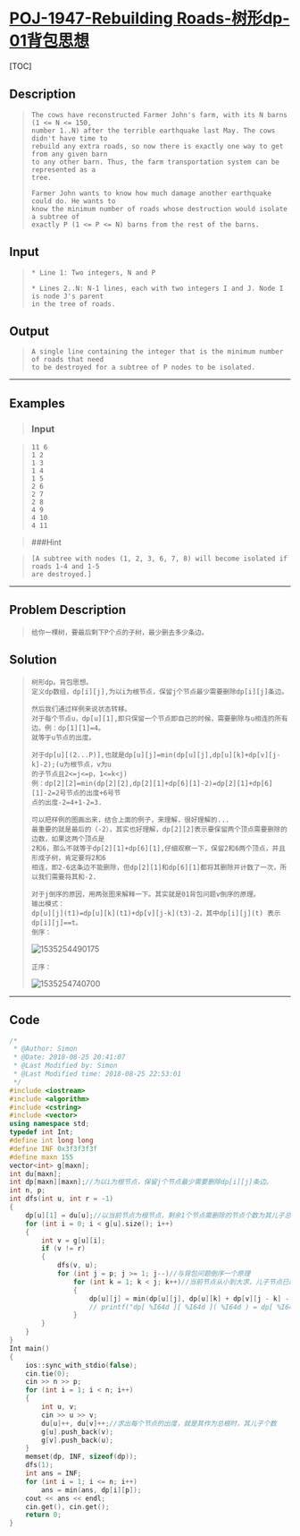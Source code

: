 #  [POJ-1947-Rebuilding Roads-树形dp-01背包思想](https://vjudge.net/problem/POJ-1947)

[TOC]



## Description 

> ```
> The cows have reconstructed Farmer John's farm, with its N barns (1 <= N <= 150,
> number 1..N) after the terrible earthquake last May. The cows didn't have time to 
> rebuild any extra roads, so now there is exactly one way to get from any given barn
> to any other barn. Thus, the farm transportation system can be represented as a 
> tree.
> 
> Farmer John wants to know how much damage another earthquake could do. He wants to
> know the minimum number of roads whose destruction would isolate a subtree of 
> exactly P (1 <= P <= N) barns from the rest of the barns. 
> ```

## Input

> ```
> * Line 1: Two integers, N and P
> 
> * Lines 2..N: N-1 lines, each with two integers I and J. Node I is node J's parent 
> in the tree of roads. 
> ```

## Output

> ```
> A single line containing the integer that is the minimum number of roads that need 
> to be destroyed for a subtree of P nodes to be isolated. 
> ```

------



## Examples 

> ### Input

> ```
> 11 6
> 1 2
> 1 3
> 1 4
> 1 5
> 2 6
> 2 7
> 2 8
> 4 9
> 4 10
> 4 11
> ```

> ###Hint

> ```
> [A subtree with nodes (1, 2, 3, 6, 7, 8) will become isolated if roads 1-4 and 1-5
> are destroyed.] 
> ```

------



## Problem Description

> ```
> 给你一棵树，要最后剩下P个点的子树，最少删去多少条边。
> ```

## Solution

> ```
> 树形dp。背包思想。
> 定义dp数组，dp[i][j],为以i为根节点，保留j个节点最少需要删除dp[i][j]条边。
> 
> 然后我们通过样例来说状态转移。
> 对于每个节点u，dp[u][1],即只保留一个节点即自己的时候，需要删除与u相连的所有边。例：dp[1][1]=4。
> 就等于u节点的出度。
> 
> 对于dp[u][(2...P)],也就是dp[u][j]=min(dp[u][j],dp[u][k]+dp[v][j-k]-2);(u为根节点，v为u
> 的子节点且2<=j<=p，1<=k<j)
> 例：dp[2][2]=min(dp[2][2],dp[2][1]+dp[6][1]-2)=dp[2][1]+dp[6][1]-2=2号节点的出度+6号节
> 点的出度-2=4+1-2=3.
> 
> 可以把样例的图画出来，结合上面的例子，来理解，很好理解的...
> 最重要的就是最后的（-2），其实也好理解，dp[2][2]表示要保留两个顶点需要删除的边数，如果这两个顶点是
> 2和6，那么不就等于dp[2][1]+dp[6][1],仔细观察一下，保留2和6两个顶点，并且形成子树，肯定要将2和6
> 相连，即2-6这条边不能删除，但dp[2][1]和dp[6][1]都将其删除并计数了一次，所以我们需要将其和-2.
> 
> 对于j倒序的原因，用两张图来解释一下。其实就是01背包问题v倒序的原理。
> 输出模式：
> dp[u][j](t1)=dp[u][k](t1)+dp[v][j-k](t3)-2，其中dp[i][j](t) 表示dp[i][j]==t。
> 倒序：									  
> ```
>
> ![1535254490175](C:\Users\asus\AppData\Local\Temp\1535254490175.png)
>
> ```
> 正序：
> ```
>
> ![1535254740700](C:\Users\asus\AppData\Local\Temp\1535254740700.png)

------



## Code

```c++
/*
 * @Author: Simon 
 * @Date: 2018-08-25 20:41:07 
 * @Last Modified by: Simon
 * @Last Modified time: 2018-08-25 22:53:01
 */
#include <iostream>
#include <algorithm>
#include <cstring>
#include <vector>
using namespace std;
typedef int Int;
#define int long long
#define INF 0x3f3f3f3f
#define maxn 155
vector<int> g[maxn];
int du[maxn];
int dp[maxn][maxn];//为以i为根节点，保留j个节点最少需要删除dp[i][j]条边。
int n, p;
int dfs(int u, int r = -1)
{
    dp[u][1] = du[u];//以当前节点为根节点，剩余1个节点需删除的节点个数为其儿子总数
    for (int i = 0; i < g[u].size(); i++)
    {
        int v = g[u][i];
        if (v != r)
        {
            dfs(v, u);
            for (int j = p; j >= 1; j--)//与背包问题倒序一个原理
                for (int k = 1; k < j; k++)//当前节点从小到大求，儿子节点已经求过，可以从大到小求
                {
                    dp[u][j] = min(dp[u][j], dp[u][k] + dp[v][j - k] - 2);//-2是因为某一条连接根节点和儿子节点的边被计数两次。具体可以将下面一行的注释取消，看输出。
                    // printf("dp[ %I64d ][ %I64d ]( %I64d ) = dp[ %I64d ][ %I64d ]( %I64d ]+dp[ %I64d ][ %I64d ]( %I64d ) - 2\n", u, j, dp[u][j], u, k, dp[u][k], v, j - k, dp[v][j - k]);
                }
        }
    }
}
Int main()
{
    ios::sync_with_stdio(false);
    cin.tie(0);
    cin >> n >> p;
    for (int i = 1; i < n; i++)
    {
        int u, v;
        cin >> u >> v;
        du[u]++, du[v]++;//求出每个节点的出度，就是其作为总根时，其儿子个数
        g[u].push_back(v);
        g[v].push_back(u);
    }
    memset(dp, INF, sizeof(dp));
    dfs(1);
    int ans = INF;
    for (int i = 1; i <= n; i++)
        ans = min(ans, dp[i][p]);
    cout << ans << endl;
    cin.get(), cin.get();
    return 0;
}
```
